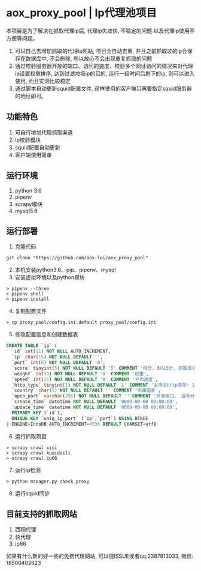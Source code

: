 # aox_proxy_pool | Ip代理池项目
本项目是为了解决在抓取代理ip后, 代理ip失效快, 不稳定的问题 以及代理ip使用不方便等问题。

1. 可以自己去增加抓取的代理ip网站, 项目会自动去重, 并且之前抓取过的ip会保存在数据库中, 不会删除, 所以放心不会出现重复抓取的问题
2. 通过校验服务器开放的端口、访问的速度、校验多个网址访问的情况来对代理ip设置权重排序, 达到过滤垃圾ip的目的, 运行一段时间后剩下的ip, 则可以进入使用, 而且实测比较稳定
3. 通过脚本自动更新squid配置文件, 这样使用的客户端只需要指定squid服务器的地址即可。

## 功能特色

1. 可自行增加代理抓取渠道
2. ip校验模块
3. squid配置自动更新
4. 客户端使用简单

## 运行环境
1. python 3.6
2. pipenv
3. scrapy模块
3. mysql5.6

## 运行部署
1. 克隆代码
```
git clone "https://github.com/aox-lei/aox_proxy_pool"
```

2. 本机安装python3.6、pip、pipenv、mysql
3. 安装虚拟环境以及python模块
```
> pipenv --three
> pipenv shell
> pipenv install 
```
4. 复制配置文件
```
> cp proxy_pool/config.ini.default proxy_pool/config.ini
```
5. 修改配置信息和创建数据表
```sql
CREATE TABLE `ip` (
  `id` int(11) NOT NULL AUTO_INCREMENT,
  `ip` char(15) NOT NULL DEFAULT '',
  `port` int(6) NOT NULL DEFAULT '0',
  `score` tinyint(5) NOT NULL DEFAULT '5' COMMENT '得分, 默认5分, 抓取成功一次, 分数+1, 失败一次-1, 到0则不抓取',
  `weight` int(3) NOT NULL DEFAULT '0' COMMENT '权重',
  `speed` int(11) NOT NULL DEFAULT '0' COMMENT '平均速度',
  `http_type` tinyint(1) NOT NULL DEFAULT '1' COMMENT '支持的http类型: 1:http 2:https 3:all',
  `country` char(5) NOT NULL DEFAULT '' COMMENT '所属国家',
  `open_port` varchar(255) NOT NULL DEFAULT '' COMMENT '开放端口， 逗号分隔',
  `create_time` datetime NOT NULL DEFAULT '0000-00-00 00:00:00',
  `update_time` datetime NOT NULL DEFAULT '0000-00-00 00:00:00',
  PRIMARY KEY (`id`),
  UNIQUE KEY `uniq_ip_port` (`ip`,`port`) USING BTREE
) ENGINE=InnoDB AUTO_INCREMENT=4538 DEFAULT CHARSET=utf8
```
6. 运行抓取项目
```
> scrapy crawl xici
> scrapy crawl kuaidaili
> scrapy crawl ip66
```
7. 运行ip检测
```
> python manager.py check_proxy
```
8. 运行squid同步

## 目前支持的抓取网站
1. 西祠代理
2. 快代理
3. ip66

如果有什么新的好一些的免费代理网站, 可以提ISSUE或者qq:2387813033, 微信: 18500402623
